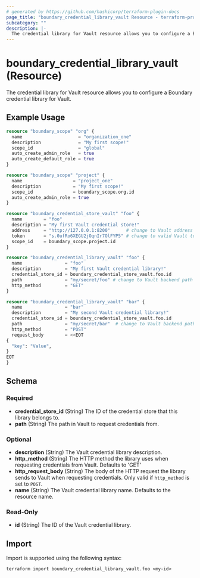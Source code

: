 ```yaml
---
# generated by https://github.com/hashicorp/terraform-plugin-docs
page_title: "boundary_credential_library_vault Resource - terraform-provider-boundary"
subcategory: ""
description: |-
  The credential library for Vault resource allows you to configure a Boundary credential library for Vault.
---
```


# boundary_credential_library_vault (Resource)

The credential library for Vault resource allows you to configure a Boundary credential library for Vault.

## Example Usage

```terraform
resource "boundary_scope" "org" {
  name                     = "organization_one"
  description              = "My first scope!"
  scope_id                 = "global"
  auto_create_admin_role   = true
  auto_create_default_role = true
}

resource "boundary_scope" "project" {
  name                   = "project_one"
  description            = "My first scope!"
  scope_id               = boundary_scope.org.id
  auto_create_admin_role = true
}

resource "boundary_credential_store_vault" "foo" {
  name        = "foo"
  description = "My first Vault credential store!"
  address     = "http://127.0.0.1:8200"      # change to Vault address
  token       = "s.0ufRo6XEGU2jOqnIr7OlFYP5" # change to valid Vault token
  scope_id    = boundary_scope.project.id
}

resource "boundary_credential_library_vault" "foo" {
  name                = "foo"
  description         = "My first Vault credential library!"
  credential_store_id = boundary_credential_store_vault.foo.id
  path                = "my/secret/foo" # change to Vault backend path
  http_method         = "GET"
}

resource "boundary_credential_library_vault" "bar" {
  name                = "bar"
  description         = "My second Vault credential library!"
  credential_store_id = boundary_credential_store_vault.foo.id
  path                = "my/secret/bar"  # change to Vault backend path
  http_method         = "POST"
  request_body        = <<EOT
{
  "key": "Value",
}
EOT
}
```

<!-- schema generated by tfplugindocs -->
## Schema

### Required

- **credential_store_id** (String) The ID of the credential store that this library belongs to.
- **path** (String) The path in Vault to request credentials from.

### Optional

- **description** (String) The Vault credential library description.
- **http_method** (String) The HTTP method the library uses when requesting credentials from Vault. Defaults to 'GET'
- **http_request_body** (String) The body of the HTTP request the library sends to Vault when requesting credentials. Only valid if `http_method` is set to `POST`.
- **name** (String) The Vault credential library name. Defaults to the resource name.

### Read-Only

- **id** (String) The ID of the Vault credential library.

## Import

Import is supported using the following syntax:

```shell
terraform import boundary_credential_library_vault.foo <my-id>
```

